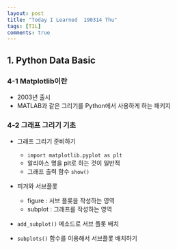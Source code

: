 ```yaml
---
layout: post
title: "Today I Learned  190314 Thu"
tags: [TIL]
comments: true
---
```


## 1. Python Data Basic
### 4-1 Matplotlib이란
- 2003년 출시
- MATLAB과 같은 그리기를 Python에서 사용하게 하는 패키지

### 4-2 그래프 그리기 기초
- 그래프 그리기 준비하기
    - `import matplotlib.pyplot as plt`
    - 알리아스 명을 plt로 하는 것이 일반적
    - 그래프 출력 함수 `show()`
    
- 피겨와 서브플롯
    - figure : 서브 플롯을 작성하는 영역
    - subplot : 그래프를 작성하는 영역

- `add_subplot()` 메소드로 서브 플롯 배치
- `subplots()` 함수를 이용해서 서브플롯 배치하기    